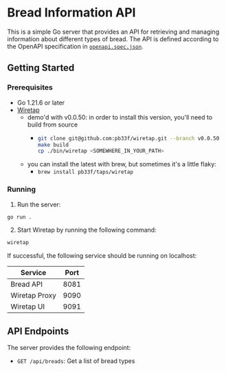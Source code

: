 # Bread Information API

This is a simple Go server that provides an API for retrieving and managing information about different types of bread. The API is defined according to the OpenAPI specification in [`openapi.spec.json`](openapi.spec.json).

## Getting Started

### Prerequisites

- Go 1.21.6 or later
- [Wiretap](https://github.com/pb33f/wiretap)
  - demo'd with v0.0.50: in order to install this version, you'll need to build from source
    - ```sh
      git clone git@github.com:pb33f/wiretap.git --branch v0.0.50
      make build
      cp ./bin/wiretap <SOMEWHERE_IN_YOUR_PATH>
      ```
  - you can install the latest with brew, but sometimes it's a little flaky:
    - `brew install pb33f/taps/wiretap`

### Running

1. Run the server:

```sh
go run .
```

2. Start Wiretap by running the following command:

```sh
wiretap
```

If successful, the following service should be running on localhost:

| Service       | Port |
| ------------- | ---- |
| Bread API     | 8081 |
| Wiretap Proxy | 9090 |
| Wiretap UI    | 9091 |

## API Endpoints

The server provides the following endpoint:

- `GET /api/breads`: Get a list of bread types
